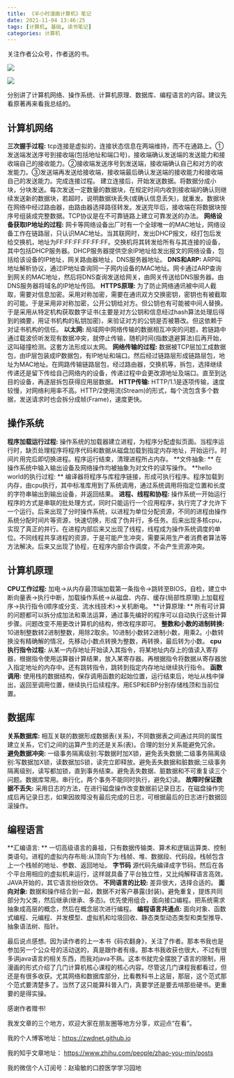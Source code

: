 ```yaml
---
title: 《半小时漫画计算机》笔记
date: 2021-11-04 13:46:25
tags: [计算机, 基础, 读书笔记]
categories: 计算机
---
```

关注作者公众号，作者送的书。

![](https://zymblog-1258069789.cos.ap-chengdu.myqcloud.com/blog0270-draw/01.jpg)

![](https://zymblog-1258069789.cos.ap-chengdu.myqcloud.com/blog0270-draw/02.jpg)

分别讲了计算机网络、操作系统、计算机原理、数据库、编程语言的内容。建议先看原著再来看我总结的。

## 计算机网络

**三次握手过程:** tcp连接是虚拟的，连接状态信息在两端维持，而不在通路上。①发送端发送序号到接收端(包括地址和端口号)，接收端确认发送端的发送能力和接收端自己的接收能力。②接收端发送序号到发送端，接收端确认自己和对方的收发能力。③发送端再发送给接收端，接收端最后确认发送端的接收能力和接收端自己的发送能力。完成连接过程。
建立连接后，开始发送数据。将数据分成小块，分块发送。每次发送一定数量的数据块，在规定时间内收到接收端的确认则继续发送新的数据块，若超时，说明数据块丢失(或确认信息丢失)，就重发。数据块在网络中经过路由器，由路由器选择路径转发。发送完毕后，接收端在将数据块按序号组装成完整数据。TCP协议是在不可靠链路上建立可靠发送的办法。
**网络设备获取IP地址的过程:** 网卡等网络设备出厂时有一个全球唯一的MAC地址，网络设备工作在链路层，只认识MAC地址。当其联网时，发出DHCP报文，经打包后发给交换机，地址为FF:FF:FF:FF:FF:FF。交换机将其转发给所有与其连接的设备，其中包括DHCP服务器。DHCP服务器提供空余IP地址给发出报文的网络设备，包括给该设备的IP地址，网关路由器地址，DNS服务器地址。
**DNS和ARP:** ARP叫地址解析协议，通过IP地址查询同一子网内设备的MAC地址。网卡通过ARP查询到网关的MAC地址，然后将DNS查询发送给网关，由网关传送给DNS服务器。由DNS服务器将域名的IP地址传回。
**HTTPS原理:** 为了防止网络通讯被中间人截取，需要对信息加密。采用对称加密，需要在通讯双方交换密钥，密钥也有被截取的可能。于是采用非对称加密，公开公钥给对方。但公钥也有可能被中间人替换。于是采用从特定机构获取数字证书(主要是对方公钥和信息经过hash算法处理后得到的摘要，用证书机构的私钥加密)，来验证对方的公钥是否被篡改。但这依赖于对证书机构的信任。
**以太网:** 局域网中网络传输的数据相互冲突的问题，若链路中通过载波侦听发现有数据冲突，就停止传输，随机时间(指数退避算法)后再开始，这叫碰撞检测。这套方法形成以太网。
**网络传输的过程:** 数据被TCP层加工成数据包，由IP层包装成IP数据包，有IP地址和端口。然后经过链路层形成链路层包，地址为MAC地址。在网路传输链路层包，经过路由器，交换机等，拆包，选择继续传递还是留下传给自己网络内的设备，传递过程中会更改源地址及端口。直至到达目的设备，再逐层拆包获得应用层数据。
**HTTP传输:** HTTP/1.1是逐项传输，速度较慢，对网络利用率不高。HTTP/2使用流(Stream)的形式，每个流包含多个数据，发送请求时也会拆分成帧(Frame)，速度更快。

## 操作系统

**程序加载运行过程:** 操作系统的加载器建立进程，为程序分配虚拟页面。当程序运行时，缺页处理程序将程序代码和数据从磁盘加载到指定内存地址，开始运行。时间片用完后即切换进程。程序运行结束，清理进程所占内存。
**文件抽象: ** 在操作系统中输入输出设备及网络操作均被抽象为对文件的读写操作。
**hello world的执行过程: ** 编译器将程序与库程序链接，形成可执行程序。程序加载到内存，由cpu执行，其中标准库用到了系统调用，通过系统调用将指定位置和长度的字符串输出到输出设备，并返回结果。
**进程、线程和协程:** 操作系统一开始运行程序的方式是串联的批处理方式，同时只能运行一个应用程序，执行完了才允许下一个运行。后来出现了分时操作系统，以进程为单位分配资源，不同的进程由操作系统分配时间片等资源，快速切换，形成了伪并行，多任务。后来出现多核cpu，实现了真正的并行。在进程内部后来又出现了线程，线程成为操作系统调度的单位。不同线程共享进程的资源，于是可能产生冲突，需要采用生产者消费者算法等方法解决。后来又出现了协程，在程序内部合作调度，不会产生资源冲突。

## 计算机原理

**CPU工作过程:** 加电->从内存最顶端加载第一条指令->跳转至BIOS，自检，建立中断向量表->执行中断，加载操作系统->从磁盘、内存、缓存(局部性原理)上加载程序->执行指令(顺序或分支、流水线技术)->关机断电。
**计算原理: ** 所有可计算的问题都可以拆分成加法和乘法运算，通过事先编好的程序可以自动执行这些计算步骤。问题改变不用更改计算机的结构，修改程序即可。
**整数和小数的进制转换:** 10进制整数转2进制整数，用除2取余。10进制小数转2进制小数，用乘2。小数转换没有精确解的情况，先移动小数点转换为整数，再转换，最后转为小数。
**cpu执行指令过程:** 从某一内存地址开始读入其指令，将某地址内存上的值读入寄存器，根据指令使用运算器计算结果，放入某寄存器。再根据指令将数据从寄存器放入指定地址的内存中。还有跳转指令，跳转到指定内存地址继续执行指令。
**函数调用:** 使用栈的数据结构，保存调用函数的起始位置，运行结束后，地址从栈中弹出，返回至调用位置，继续执行后续程序。用ESP和EBP分别存储栈顶和当前位置。

## 数据库

**关系数据库:** 相互关联的数据形成数据表(关系)，不同数据表之间通过共同的属性建立关系，它们之间的运算产生的还是关系(表)。合理的划分关系能避免冗余。
**避免数据冲突:** 一级事务隔离级别:写数据时加X锁，避免丢失数据;二级事务隔离级别:写数据加X锁，读数据加S锁，读完立即释放。避免丢失数据和脏数据;三级事务隔离级别，读写都加锁，直到事务结束。避免丢失数据、脏数据和不可重复读三个问题。数据库常用。串行化，两个事务不能同时执行，避免幻读。
**故障时保证数据不丢失:** 采用日志的方法，在进行磁盘操作改变数据前记录日志，在磁盘操作完成后再记录日志，如果因故障没有最后完成的日志，可根据最后的日志进行数据回滚操作。

## 编程语言

**汇编语言: ** 一切高级语言的鼻祖，只有数据传输类、算术和逻辑运算类、控制类语句。进程的虚拟内存布局:从顶向下为:栈帧、堆、数据段、代码段。栈帧包含上一个栈帧的地址、参数、返回地址。
**字节码** 源代码先编译成字节码，然后在各个平台用相应的虚拟机来运行，这样就具备了平台独立性，又比纯解释语言高效。JAVA开始的，其它语言纷纷效仿。
**不同语言的比较:** 差异很大，选择合适的。
**面向对象:** 数据和操作结合到一起，数据不对客户暴露(封装)。避免重复，提炼共同部分为父类，然后继承(继承、多态)。优先使用组合，面向接口编程。把系统需求抽象成高层的概念，然后在概念层次进行编程。
**编程语言共通点:** 面向对象、函数式编程、元编程、并发模型、虚拟机和垃圾回收、静态类型动态类型和类型推导、抽象语法树、指针。


最后说点感想。因为读作者的上一本书《码农翻身》，关注了作者。那本书我也是参加另一个公众号的活动送的，真是跟作者有缘。那本书我收获也很大，不过有很多讲java语言的相关东西，而我对java不熟。这本书就完全摆脱了语言的限制，用漫画的形式介绍了几门计算机核心课程的核心内容。尽管这几门课程我都看过，但还是有很多收获。尤其网络和数据库部分，比看教科书上这层，那层，这个范式那个范式要清楚多了。当然了这只能算科普入门，真要学还是要去啃那些硬书。更重要的是得实操。

感谢作者赠书!


我发文章的三个地方，欢迎大家在朋友圈等地方分享，欢迎点“在看”。

我的个人博客地址：https://zwdnet.github.io

我的知乎文章地址： https://www.zhihu.com/people/zhao-you-min/posts

我的微信个人订阅号：赵瑜敏的口腔医学学习园地

